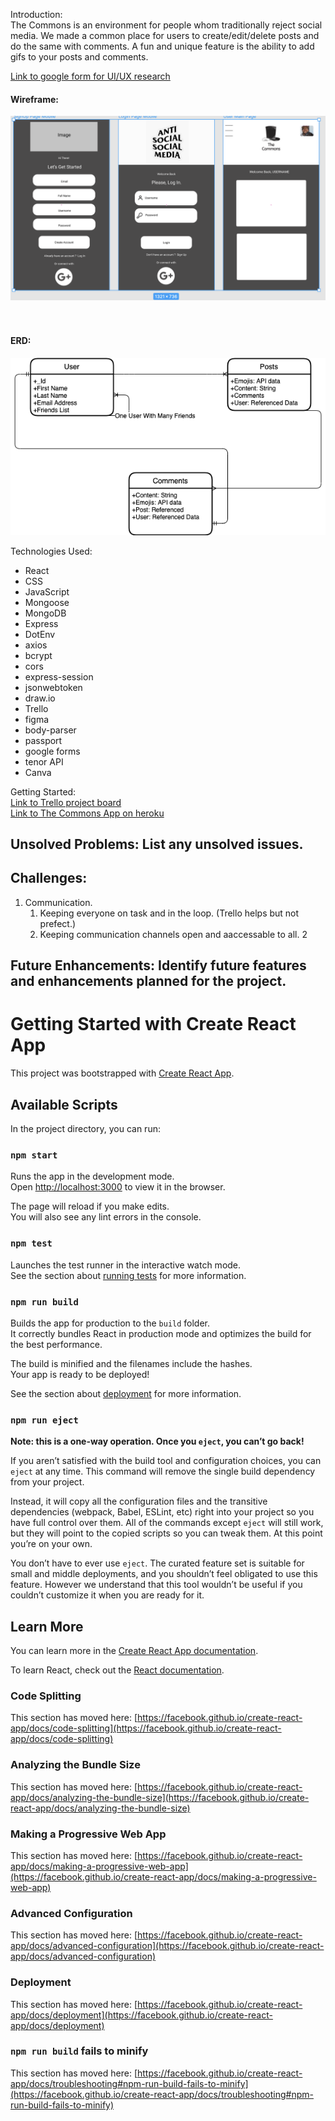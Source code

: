Introduction: <br>
The Commons is an environment for people whom traditionally reject social media.  We made a common place for users to create/edit/delete posts and do the same with comments. A fun and unique feature is the ability to add gifs to your posts and comments.

[Link to google form for UI/UX research](https://docs.google.com/forms/d/1O2J3TkdLbDbt9toyHhUzF9IMMAEarpFxJTk8oL4x_vk/edit?usp=sharing )<br>
#### Wireframe:
![The Commons wireframe](./ReadMEDocuments/wireframeScreenShot.png) <br><br><br>
#### ERD:
![The Commons ERD](./ReadMEDocuments/ERDTheCommons.png "ERD")<br>


Technologies Used:
<ul>
<li>React</li>
<li>CSS</li> 
<li>JavaScript</li>
<li>Mongoose</li>
<li>MongoDB</li>
<li>Express</li>
<li>DotEnv</li>
<li>axios</li>
<li>bcrypt</li>
<li>cors</li>
<li>express-session</li>
<li>jsonwebtoken</li>
<li>draw.io</li>
<li>Trello</li>
<li>figma</li>
<li>body-parser</li>
<li>passport</li>
<li>google forms</li>
<li>tenor API</li>
<li>Canva</li>
</ul>

Getting Started: <br>
[Link to Trello project board](https://trello.com/b/DJdsLKKn/project-3) <br>
[Link to The Commons App on heroku](http://project3-app-flex525.herokuapp.com/)

## Unsolved Problems: List any unsolved issues.
## Challenges:
1. Communication. 
    1. Keeping everyone on task and in the loop. (Trello helps but not prefect.)
    2. Keeping communication channels open and aaccessable to all.
2
## Future Enhancements: Identify future features and enhancements planned for the project.
# Getting Started with Create React App

This project was bootstrapped with [Create React App](https://github.com/facebook/create-react-app).

## Available Scripts

In the project directory, you can run:

### `npm start`

Runs the app in the development mode.\
Open [http://localhost:3000](http://localhost:3000) to view it in the browser.

The page will reload if you make edits.\
You will also see any lint errors in the console.

### `npm test`

Launches the test runner in the interactive watch mode.\
See the section about [running tests](https://facebook.github.io/create-react-app/docs/running-tests) for more information.

### `npm run build`

Builds the app for production to the `build` folder.\
It correctly bundles React in production mode and optimizes the build for the best performance.

The build is minified and the filenames include the hashes.\
Your app is ready to be deployed!

See the section about [deployment](https://facebook.github.io/create-react-app/docs/deployment) for more information.

### `npm run eject`

**Note: this is a one-way operation. Once you `eject`, you can’t go back!**

If you aren’t satisfied with the build tool and configuration choices, you can `eject` at any time. This command will remove the single build dependency from your project.

Instead, it will copy all the configuration files and the transitive dependencies (webpack, Babel, ESLint, etc) right into your project so you have full control over them. All of the commands except `eject` will still work, but they will point to the copied scripts so you can tweak them. At this point you’re on your own.

You don’t have to ever use `eject`. The curated feature set is suitable for small and middle deployments, and you shouldn’t feel obligated to use this feature. However we understand that this tool wouldn’t be useful if you couldn’t customize it when you are ready for it.

## Learn More

You can learn more in the [Create React App documentation](https://facebook.github.io/create-react-app/docs/getting-started).

To learn React, check out the [React documentation](https://reactjs.org/).

### Code Splitting

This section has moved here: [https://facebook.github.io/create-react-app/docs/code-splitting](https://facebook.github.io/create-react-app/docs/code-splitting)

### Analyzing the Bundle Size

This section has moved here: [https://facebook.github.io/create-react-app/docs/analyzing-the-bundle-size](https://facebook.github.io/create-react-app/docs/analyzing-the-bundle-size)

### Making a Progressive Web App

This section has moved here: [https://facebook.github.io/create-react-app/docs/making-a-progressive-web-app](https://facebook.github.io/create-react-app/docs/making-a-progressive-web-app)

### Advanced Configuration

This section has moved here: [https://facebook.github.io/create-react-app/docs/advanced-configuration](https://facebook.github.io/create-react-app/docs/advanced-configuration)

### Deployment

This section has moved here: [https://facebook.github.io/create-react-app/docs/deployment](https://facebook.github.io/create-react-app/docs/deployment)

### `npm run build` fails to minify

This section has moved here: [https://facebook.github.io/create-react-app/docs/troubleshooting#npm-run-build-fails-to-minify](https://facebook.github.io/create-react-app/docs/troubleshooting#npm-run-build-fails-to-minify)
